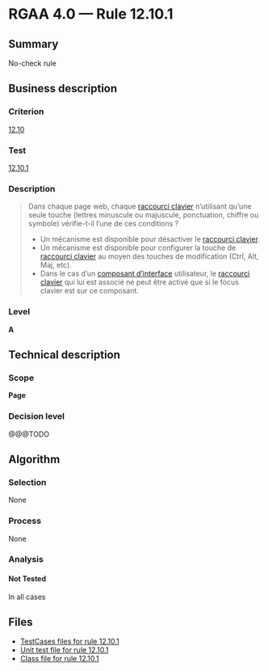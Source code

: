 # RGAA 4.0 — Rule 12.10.1

## Summary

No-check rule

## Business description

### Criterion

[12.10](https://www.numerique.gouv.fr/publications/rgaa-accessibilite/methode/criteres/#crit-12-10)

### Test

[12.10.1](https://www.numerique.gouv.fr/publications/rgaa-accessibilite/methode/criteres/#test-12-10-1)

### Description

> Dans chaque page web, chaque [raccourci clavier](https://www.numerique.gouv.fr/publications/rgaa-accessibilite/methode/glossaire/#raccourci-clavier) n’utilisant qu’une seule touche (lettres minuscule ou majuscule, ponctuation, chiffre ou symbole) vérifie-t-il l’une de ces conditions ?
> 
> * Un mécanisme est disponible pour désactiver le [raccourci clavier](https://www.numerique.gouv.fr/publications/rgaa-accessibilite/methode/glossaire/#raccourci-clavier).
> * Un mécanisme est disponible pour configurer la touche de [raccourci clavier](https://www.numerique.gouv.fr/publications/rgaa-accessibilite/methode/glossaire/#raccourci-clavier) au moyen des touches de modification (Ctrl, Alt, Maj, etc).
> * Dans le cas d’un [composant d’interface](https://www.numerique.gouv.fr/publications/rgaa-accessibilite/methode/glossaire/#composant-d-interface) utilisateur, le [raccourci clavier](https://www.numerique.gouv.fr/publications/rgaa-accessibilite/methode/glossaire/#raccourci-clavier) qui lui est associé ne peut être activé que si le focus clavier est sur ce composant.

### Level

**A**


## Technical description

### Scope

**Page**

### Decision level

@@@TODO


## Algorithm

### Selection

None

### Process

None

### Analysis

#### Not Tested

In all cases


## Files

- [TestCases files for rule 12.10.1](https://gitlab.com/asqatasun/Asqatasun/-/tree/v5/rules/rules-rgaa4.0/src/test/resources/testcases/rgaa40/Rgaa40Rule121001/)
- [Unit test file for rule 12.10.1](https://gitlab.com/asqatasun/Asqatasun/-/blob/v5/rules/rules-rgaa4.0/src/test/java/org/asqatasun/rules/rgaa40/Rgaa40Rule121001Test.java)
- [Class file for rule 12.10.1](https://gitlab.com/asqatasun/Asqatasun/-/blob/v5/rules/rules-rgaa4.0/src/main/java/org/asqatasun/rules/rgaa40/Rgaa40Rule121001.java)


